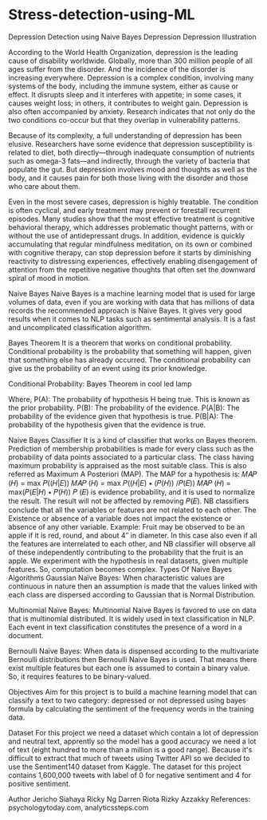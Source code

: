 # Stress-detection-using-ML
Depression Detection using Naive Bayes
Depression
Depression Illustration

According to the World Health Organization, depression is the leading cause of disability worldwide. Globally, more than 300 million people of all ages suffer from the disorder. And the incidence of the disorder is increasing everywhere. Depression is a complex condition, involving many systems of the body, including the immune system, either as cause or effect. It disrupts sleep and it interferes with appetite; in some cases, it causes weight loss; in others, it contributes to weight gain. Depression is also often accompanied by anxiety. Research indicates that not only do the two conditions co-occur but that they overlap in vulnerability patterns.

Because of its complexity, a full understanding of depression has been elusive. Researchers have some evidence that depression susceptibility is related to diet, both directly—through inadequate consumption of nutrients such as omega-3 fats—and indirectly, through the variety of bacteria that populate the gut. But depression involves mood and thoughts as well as the body, and it causes pain for both those living with the disorder and those who care about them.

Even in the most severe cases, depression is highly treatable. The condition is often cyclical, and early treatment may prevent or forestall recurrent episodes. Many studies show that the most effective treatment is cognitive behavioral therapy, which addresses problematic thought patterns, with or without the use of antidepressant drugs. In addition, evidence is quickly accumulating that regular mindfulness meditation, on its own or combined with cognitive therapy, can stop depression before it starts by diminishing reactivity to distressing experiences, effectively enabling disengagement of attention from the repetitive negative thoughts that often set the downward spiral of mood in motion.

Naive Bayes
Naive Bayes is a machine learning model that is used for large volumes of data, even if you are working with data that has millions of data records the recommended approach is Naive Bayes. It gives very good results when it comes to NLP tasks such as sentimental analysis. It is a fast and uncomplicated classification algorithm.

Bayes Theorem
It is a theorem that works on conditional probability. Conditional probability is the probability that something will happen, given that something else has already occurred. The conditional probability can give us the probability of an event using its prior knowledge.

Conditional Probability:
Bayes Theorem in cool led lamp

Where,
P(A): The probability of hypothesis H being true. This is known as the prior probability.
P(B): The probability of the evidence.
P(A|B): The probability of the evidence given that hypothesis is true.
P(B|A): The probability of the hypothesis given that the evidence is true.

Naive Bayes Classifier
It is a kind of classifier that works on Bayes theorem.
Prediction of membership probabilities is made for every class such as the probability of data points associated to a particular class.
The class having maximum probability is appraised as the most suitable class.
This is also referred as Maximum A Posteriori (MAP).
The MAP for a hypothesis is:
𝑀𝐴𝑃 (𝐻) = max 𝑃((𝐻|𝐸))
𝑀𝐴𝑃 (𝐻) = max 𝑃((𝐻|𝐸) ∗ (𝑃(𝐻)) /𝑃(𝐸))
𝑀𝐴𝑃 (𝐻) = max(𝑃(𝐸|𝐻) ∗ 𝑃(𝐻))
𝑃 (𝐸) is evidence probability, and it is used to normalize the result. The result will not be affected by removing 𝑃(𝐸).
NB classifiers conclude that all the variables or features are not related to each other.
The Existence or absence of a variable does not impact the existence or absence of any other variable.
Example:
Fruit may be observed to be an apple if it is red, round, and about 4″ in diameter.
In this case also even if all the features are interrelated to each other, and NB classifier will observe all of these independently contributing to the probability that the fruit is an apple.
We experiment with the hypothesis in real datasets, given multiple features.
So, computation becomes complex.
Types Of Naive Bayes Algorithms
Gaussian Naïve Bayes: When characteristic values are continuous in nature then an assumption is made that the values linked with each class are dispersed according to Gaussian that is Normal Distribution.

Multinomial Naïve Bayes: Multinomial Naive Bayes is favored to use on data that is multinomial distributed. It is widely used in text classification in NLP. Each event in text classification constitutes the presence of a word in a document.

Bernoulli Naïve Bayes: When data is dispensed according to the multivariate Bernoulli distributions then Bernoulli Naive Bayes is used. That means there exist multiple features but each one is assumed to contain a binary value. So, it requires features to be binary-valued.

Objectives
Aim for this project is to build a machine learning model that can classify a text to two category: depressed or not depressed using bayes formula by calculating the sentiment of the frequency words in the training data.

Dataset
For this project we need a dataset which contain a lot of depression and neutral text, apprently so the model has a good accuracy we need a lot of text (eight hundred to more than a million is a good range). Because it's difficult to extract that much of tweets using Twitter API so we decided to use the Sentiment140 dataset from Kaggle. The dataset for this project contains 1,600,000 tweets with label of 0 for negative sentiment and 4 for positive sentiment.

Author
Jericho Siahaya
Ricky Ng
Darren Riota
Rizky Azzakky
References: psychologytoday.com, analyticssteps.com
